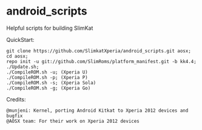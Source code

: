 android_scripts
===============

Helpful scripts for building SlimKat

QuickStart:

    git clone https://github.com/SlimkatXperia/android_scripts.git aosx;
    cd aosx;
    repo init -u git://github.com/SlimRoms/platform_manifest.git -b kk4.4;
    ./Update.sh;
    ./CompileROM.sh -u; (Xperia U)
    ./CompileROM.sh -p; (Xperia P)   
    ./CompileROM.sh -s; (Xperia Sola)
    ./CompileROM.sh -g; (Xperia Go) 
    
Credits:
    
    @munjeni: Kernel, porting Android Kitkat to Xperia 2012 devices and bugfix
    @AOSX team: For their work on Xperia 2012 devices
